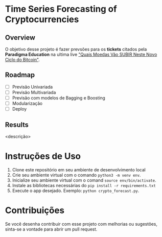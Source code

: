 # Time Series Forecasting of Cryptocurrencies

## Overview
O objetivo desse projeto é fazer prevsões para os __tickets__ citados pela **Paradigma Education** na ultima live ["Quais Moedas Vão SUBIR Neste Novo Ciclo do Bitcoin"](https://www.youtube.com/watch?v=IOB1J9S034g&t=948s).

## Roadmap
- [ ] Previsão Univariada
- [ ] Previsão Multivariada
- [ ] Previsão com modelos de Bagging e Boosting
- [ ] Modularização
- [ ] Deploy

## Results
<descrição>

# Instruções de Uso
1. Clone este repositório em seu ambiente de desenvolvimento local
2. Crie seu ambiente virtual com o comando ```python3 -m venv env```.
3. Inicialize seu ambiente virtual com o comand ```source env/bin/activate```.
4. Instale as bibliotecas necessárias do ```pip install -r requirements.txt```
5. Execute o app desejado. Exemplo: ```python crypto_forecast.py```.

# Contribuições
Se você desenha contribuir com esse projeto com melhorias ou sugestões, sinta-se a vontade para abrir um pull request.

